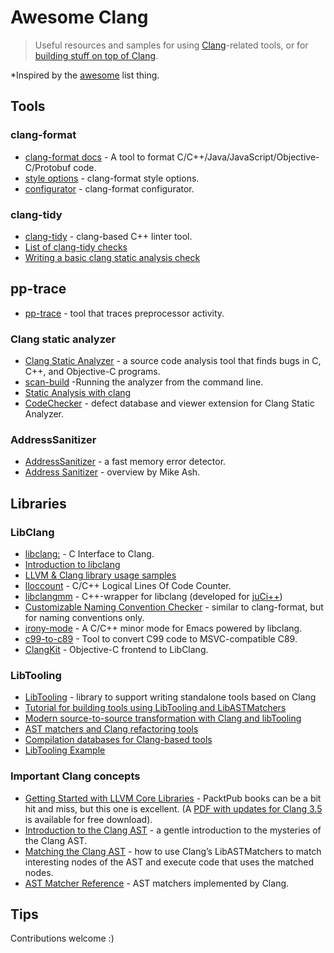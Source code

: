 # Awesome Clang

> Useful resources and samples for using [Clang](http://clang.llvm.org/)-related tools, or for [building stuff on top of Clang](http://clang.llvm.org/docs/Tooling.html).

*Inspired by the [awesome](https://github.com/sindresorhus/awesome) list thing.

## Tools

### clang-format

- [clang-format docs](http://clang.llvm.org/docs/ClangFormat.html) - A tool to format C/C++/Java/JavaScript/Objective-C/Protobuf code.
- [style options](http://clang.llvm.org/docs/ClangFormatStyleOptions.html) - clang-format style options.
- [configurator](http://zed0.co.uk/clang-format-configurator/) -  clang-format configurator.

### clang-tidy

- [clang-tidy](http://clang.llvm.org/extra/clang-tidy/) - clang-based C++ linter tool.
- [List of clang-tidy checks](http://clang.llvm.org/extra/clang-tidy/checks/list.html)
- [Writing a basic clang static analysis check](https://bbannier.github.io/blog/2015/05/02/Writing-a-basic-clang-static-analysis-check.html)

## pp-trace

- [pp-trace](http://clang.llvm.org/extra/pp-trace.html) - tool that traces preprocessor activity.



### Clang static analyzer

- [Clang Static Analyzer](http://clang-analyzer.llvm.org/index.html) - a source code analysis tool that finds bugs in C, C++, and Objective-C programs.
- [scan-build](http://clang-analyzer.llvm.org/scan-build.html) -Running the analyzer from the command line.
- [Static Analysis with clang](http://btorpey.github.io/blog/2015/04/27/static-analysis-with-clang/)
- [CodeChecker](https://github.com/Ericsson/codechecker) - defect database and viewer extension for Clang Static Analyzer.

### AddressSanitizer

- [AddressSanitizer](http://clang.llvm.org/docs/AddressSanitizer.html) - a fast memory error detector.
- [Address Sanitizer](https://www.mikeash.com/pyblog/friday-qa-2015-07-03-address-sanitizer.html) - overview by Mike Ash.

## Libraries

### LibClang

- [libclang:](http://clang.llvm.org/doxygen/group__CINDEX.html) -  C Interface to Clang.
- [Introduction to libclang](https://www.mikeash.com/pyblog/friday-qa-2014-01-24-introduction-to-libclang.html)
- [LLVM & Clang library usage samples](https://github.com/eliben/llvm-clang-samples)
- [lloccount](https://github.com/neolynx/lloccount) - C/C++ Logical Lines Of Code Counter.
- [libclangmm](https://github.com/cppit/libclangmm) - C++-wrapper for libclang (developed for [juCi++](https://github.com/cppit/jucipp))
- [Customizable Naming Convention Checker](https://github.com/mapbox/cncc/) - similar to clang-format, but for naming conventions only.
- [irony-mode](https://github.com/Sarcasm/irony-mode) - A C/C++ minor mode for Emacs powered by libclang.
- [c99-to-c89](https://github.com/libav/c99-to-c89/) - Tool to convert C99 code to MSVC-compatible C89.
- [ClangKit](https://github.com/macmade/ClangKit) - Objective-C frontend to LibClang.

### LibTooling

- [LibTooling](http://clang.llvm.org/docs/LibTooling.html) - library to support writing standalone tools based on Clang
- [Tutorial for building tools using LibTooling and LibASTMatchers](http://clang.llvm.org/docs/LibASTMatchersTutorial.html)
- [Modern source-to-source transformation with Clang and libTooling](http://eli.thegreenplace.net/2014/05/01/modern-source-to-source-transformation-with-clang-and-libtooling)
- [AST matchers and Clang refactoring tools](http://eli.thegreenplace.net/2014/07/29/ast-matchers-and-clang-refactoring-tools)
- [Compilation databases for Clang-based tools](http://eli.thegreenplace.net/2014/05/21/compilation-databases-for-clang-based-tools)
- [LibTooling Example](https://kevinaboos.wordpress.com/2013/07/23/clang-tutorial-part-ii-libtooling-example/)

### Important Clang concepts

- [Getting Started with LLVM Core Libraries](https://www.packtpub.com/application-development/getting-started-llvm-core-libraries) - PacktPub books can be a bit hit and miss, but this one is excellent. (A [PDF with updates for Clang 3.5](https://www.packtpub.com/sites/default/files/downloads/6924OS_Appendix.pdf) is available for free download).
- [Introduction to the Clang AST](http://clang.llvm.org/docs/IntroductionToTheClangAST.html) - a gentle introduction to the mysteries of the Clang AST.
- [Matching the Clang AST](http://clang.llvm.org/docs/LibASTMatchers.html) - how to use Clang’s LibASTMatchers to match interesting nodes of the AST and execute code that uses the matched nodes.
- [AST Matcher Reference](http://clang.llvm.org/docs/LibASTMatchersReference.html) - AST matchers implemented by Clang.

## Tips

Contributions welcome :)

